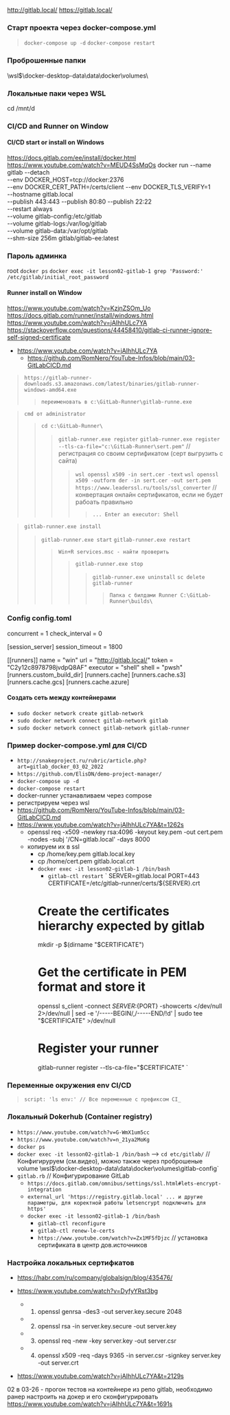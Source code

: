 http://gitlab.local/
https://gitlab.local/
### Старт проекта через docker-compose.yml
> `docker-compose up -d`
> `docker-compose restart`

### Проброшенные папки
\\wsl$\docker-desktop-data\data\docker\volumes\

### Локальные паки через WSL
cd /mnt/d

### CI/CD and Runner on Window
#### CI/CD start or install on Windows
https://docs.gitlab.com/ee/install/docker.html
https://www.youtube.com/watch?v=MEUD4SsMqOs
docker run --name gitlab --detach \
  --env DOCKER_HOST=tcp://docker:2376 \
  --env DOCKER_CERT_PATH=/certs/client --env DOCKER_TLS_VERIFY=1 \
  --hostname gitlab.local \
  --publish 443:443 --publish 80:80 --publish 22:22 \
  --restart always \
  --volume gitlab-config:/etc/gitlab \
  --volume gitlab-logs:/var/log/gitlab \
  --volume gitlab-data:/var/opt/gitlab \
  --shm-size 256m gitlab/gitlab-ee:latest

### Пароль админка
root
`docker ps`
`docker exec -it lesson02-gitlab-1 grep 'Password:' /etc/gitlab/initial_root_password`

#### Runner install on Window 
https://www.youtube.com/watch?v=KzjnZSOm_Uo
https://docs.gitlab.com/runner/install/windows.html
https://www.youtube.com/watch?v=jAIhhULc7YA
https://stackoverflow.com/questions/44458410/gitlab-ci-runner-ignore-self-signed-certificate
- https://www.youtube.com/watch?v=jAIhhULc7YA
  - https://github.com/RomNero/YouTube-Infos/blob/main/03-GitLabCICD.md

> `https://gitlab-runner-downloads.s3.amazonaws.com/latest/binaries/gitlab-runner-windows-amd64.exe`
>> `переименовать в c:\GitLab-Runner\gitlab-runne.exe `

> `cmd от administrator`
>> `cd c:\GitLab-Runner\`
>>> `gitlab-runner.exe register`
>>> `gitlab-runner.exe register --tls-ca-file="c:\GitLab-Runner\sert.pem"` // регистрация со своим сертификатом (серт выгрузить с сайта)
>>>> `wsl openssl x509 -in sert.cer -text`
>>>> `wsl openssl x509 -outform der -in sert.cer -out sert.pem`
>>>> `https://www.leaderssl.ru/tools/ssl_converter` // конвертация онлайн сертификатов, если не будет рабоать правильно
>>>>> `... Enter an executor: Shell`

> `gitlab-runner.exe install`
>> `gitlab-runner.exe start`
>> `gitlab-runner.exe restart`
>>> `Win+R services.msc - найти проверить`
>>>> `gitlab-runner.exe stop`
>>>>> `gitlab-runner.exe uninstall`
>>>>> `sc delete gitlab-runner`
>>>>>> `Папка с билдами Runner C:\GitLab-Runner\builds\`

### Config config.toml
concurrent = 1
check_interval = 0

[session_server]
  session_timeout = 1800

[[runners]]
  name = "win"
  url = "http://gitlab.local/"
  token = "C2y12c8978798jvdpQ8AF"
  executor = "shell"
  shell = "pwsh"
  [runners.custom_build_dir]
  [runners.cache]
    [runners.cache.s3]
    [runners.cache.gcs]
    [runners.cache.azure]

#### Создать сеть между контейнерами
- `sudo docker network create gitlab-network`
- `sudo docker network connect gitlab-network gitlab`
- `sudo docker network connect gitlab-network gitlab-runner`

### Пример docker-compose.yml для  CI/CD
- `http://snakeproject.ru/rubric/article.php?art=gitlab_docker_03_02_2022`
- `https://github.com/ElisDN/demo-project-manager/`
- `docker-compose up -d`
- `docker-compose restart`
- docker-runner устанавливаем через compose
- регистрируем через wsl
- https://github.com/RomNero/YouTube-Infos/blob/main/03-GitLabCICD.md
- https://www.youtube.com/watch?v=jAIhhULc7YA&t=1262s
  - openssl req -x509 -newkey rsa:4096 -keyout key.pem -out cert.pem -nodes -subj '/CN=gitlab.local' -days 8000
  - копируем их в ssl 
    - cp /home/key.pem gitlab.local.key
    - cp /home/cert.pem gitlab.local.crt
    - `docker exec -it lesson02-gitlab-1 /bin/bash`
      - `gitlab-ctl restart`
      `
      SERVER=gitlab.local
      PORT=443
      CERTIFICATE=/etc/gitlab-runner/certs/${SERVER}.crt
      # Create the certificates hierarchy expected by gitlab
      mkdir -p $(dirname "$CERTIFICATE")
      # Get the certificate in PEM format and store it
      openssl s_client -connect ${SERVER}:${PORT} -showcerts </dev/null 2>/dev/null | sed -e '/-----BEGIN/,/-----END/!d' | sudo tee "$CERTIFICATE" >/dev/null
      # Register your runner
      gitlab-runner register --tls-ca-file="$CERTIFICATE"
      `

### Переменные окружения env CI/CD
> `script: 'ls env:' // Все переменные с префиксом CI_`

### Локальный Dokerhub (Container registry)
- `https://www.youtube.com/watch?v=G-WmX1um5cc`
- `https://www.youtube.com/watch?v=n_21ya2MoKg`
- `docker ps`
- `docker exec -it lesson02-gitlab-1 /bin/bash`  --> `cd etc/gitlab/` // Конфигируруем (см.видео), можно также через проброшеные volume \\wsl$\docker-desktop-data\data\docker\volumes\gitlab-config`
- `gitlab.rb` // Конфигурирование GitLab
  - `https://docs.gitlab.com/omnibus/settings/ssl.html#lets-encrypt-integration`
  - `external_url 'https://registry.gitlab.local' ... и другие параметры, для коректной работы letsencrypt подключить для https' `
  - `docker exec -it lesson02-gitlab-1 /bin/bash`
    - `gitlab-ctl reconfigure`
    - `gitlab-ctl renew-le-certs`
    - `https://www.youtube.com/watch?v=Zx1MF5fDjzc` // установка сертификата в центр дов.источников

 
### Настройка локальных сертифкатов
- https://habr.com/ru/company/globalsign/blog/435476/
- https://www.youtube.com/watch?v=DyfyYRst3bg
  - 1. openssl genrsa -des3 -out server.key.secure 2048
  - 2. openssl rsa -in server.key.secure -out server.key
  - 3. openssl req -new -key server.key -out server.csr
  - 4. openssl x509 -req -days 9365 -in server.csr -signkey server.key -out server.crt

- https://www.youtube.com/watch?v=jAIhhULc7YA&t=2129s

02 в
03-26 - прогон тестов на контейнере из репо gitlab, необходимо ранер настроить на докер и его сконфигурировать
https://www.youtube.com/watch?v=jAIhhULc7YA&t=1691s


